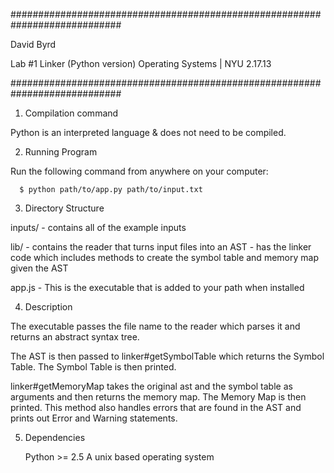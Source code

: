 ############################################################################

  David Byrd
  
  Lab #1 Linker (Python version)
  Operating Systems | NYU
  2.17.13

############################################################################

1. Compilation command
  
  Python is an interpreted language & does not need to be compiled.
  
2. Running Program

  Run the following command from anywhere on your computer:

      $ python path/to/app.py path/to/input.txt

3. Directory Structure

  inputs/
    - contains all of the example inputs

  lib/
    - contains the reader that turns input files into an AST
    - has the linker code which includes methods to create the symbol table and memory map given the AST
    
  app.js
    - This is the executable that is added to your path when installed

4. Description

  The executable passes the file name to the reader which parses it and returns an abstract syntax tree.

  The AST is then passed to linker#getSymbolTable which returns the Symbol Table. The Symbol Table is then printed.

  linker#getMemoryMap takes the original ast and the symbol table as arguments and then returns the memory map. The Memory Map is then printed. This method also handles errors that are found in the AST and prints out Error and Warning statements.
  
5. Dependencies

    Python >= 2.5
    A unix based operating system